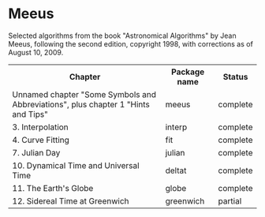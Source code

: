 Meeus
=====

Selected algorithms from the book "Astronomical Algorithms"
by Jean Meeus, following the second edition, copyright 1998,
with corrections as of August 10, 2009.

<table>
	<tr><th>Chapter</th><th>Package name</th><th>Status</th></tr>
    <tr><td>Unnamed chapter "Some Symbols and Abbreviations", plus chapter 1 "Hints and Tips"</td><td>meeus</td><td>complete</td></tr>
    <tr><td>3.  Interpolation</td><td>interp</td><td>complete</td></tr>
    <tr><td>4.  Curve Fitting</td><td>fit</td><td>complete</td></tr>
    <tr><td>7.  Julian Day</td><td>julian</td><td>complete</td></tr>
    <tr><td>10. Dynamical Time and Universal Time</td><td>deltat</td><td>complete</td></tr>
    <tr><td>11. The Earth's Globe</td><td>globe</td><td>complete</td></tr>
    <tr><td>12. Sidereal Time at Greenwich</td><td>greenwich</td><td>partial</td></tr>
</table>
